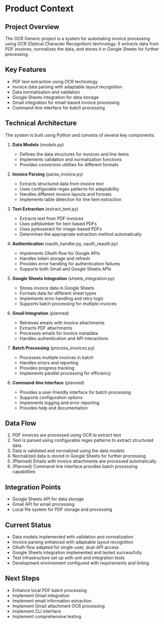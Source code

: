 # Product Context

## Project Overview
The OCR Generic project is a system for automating invoice processing using OCR (Optical Character Recognition) technology. It extracts data from PDF invoices, normalizes the data, and stores it in Google Sheets for further processing.

## Key Features
- PDF text extraction using OCR technology
- Invoice data parsing with adaptable layout recognition
- Data normalization and validation
- Google Sheets integration for data storage
- Gmail integration for email-based invoice processing
- Command-line interface for batch processing

## Technical Architecture
The system is built using Python and consists of several key components:

1. **Data Models** (models.py)
   - Defines the data structures for invoices and line items
   - Implements validation and normalization functions
   - Provides conversion utilities for different formats

2. **Invoice Parsing** (parse_invoice.py)
   - Extracts structured data from invoice text
   - Uses configurable regex patterns for adaptability
   - Handles different invoice layouts and formats
   - Implements table detection for line item extraction

3. **Text Extraction** (extract_text.py)
   - Extracts text from PDF invoices
   - Uses pdfplumber for text-based PDFs
   - Uses pytesseract for image-based PDFs
   - Determines the appropriate extraction method automatically

4. **Authentication** (oauth_handler.py, oauth_reauth.py)
   - Implements OAuth flow for Google APIs
   - Handles token storage and refresh
   - Provides error handling for authentication failures
   - Supports both Gmail and Google Sheets APIs

5. **Google Sheets Integration** (sheets_integration.py)
   - Stores invoice data in Google Sheets
   - Formats data for different sheet types
   - Implements error handling and retry logic
   - Supports batch processing for multiple invoices

6. **Gmail Integration** (planned)
   - Retrieves emails with invoice attachments
   - Extracts PDF attachments
   - Processes emails for invoice metadata
   - Handles authentication and API interactions

7. **Batch Processing** (process_invoices.py)
   - Processes multiple invoices in batch
   - Handles errors and reporting
   - Provides progress tracking
   - Implements parallel processing for efficiency

8. **Command-line Interface** (planned)
   - Provides a user-friendly interface for batch processing
   - Supports configuration options
   - Implements logging and error reporting
   - Provides help and documentation

## Data Flow
1. PDF invoices are processed using OCR to extract text
2. Text is parsed using configurable regex patterns to extract structured data
3. Data is validated and normalized using the data models
4. Normalized data is stored in Google Sheets for further processing
5. (Planned) Emails with invoice attachments are processed automatically
6. (Planned) Command-line interface provides batch processing capabilities

## Integration Points
- Google Sheets API for data storage
- Gmail API for email processing
- Local file system for PDF storage and processing

## Current Status
- Data models implemented with validation and normalization
- Invoice parsing enhanced with adaptable layout recognition
- OAuth flow adapted for single-user, dual-API access
- Google Sheets integration implemented and tested successfully
- Test infrastructure set up with unit and integration tests
- Development environment configured with requirements and linting

## Next Steps
- Enhance local PDF batch processing
- Implement Gmail integration
- Implement email information extraction
- Implement Gmail attachment OCR processing
- Implement CLI interface
- Implement comprehensive testing